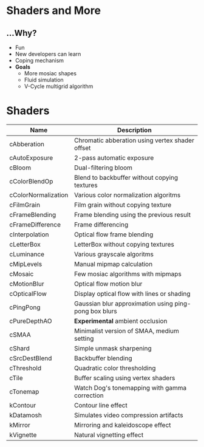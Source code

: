 
# Shaders and More

## ...Why?

+ Fun
+ New developers can learn
+ Coping mechanism
+ **Goals**
  + More mosiac shapes
  + Fluid simulation
  + V-Cycle multigrid algorithm

# Shaders

Name|Description
----|-----------
cAbberation         | Chromatic abberation using vertex shader offset
cAutoExposure       | 2-pass automatic exposure
cBloom              | Dual-filtering bloom
cColorBlendOp       | Blend to backbuffer without copying textures
cColorNormalization | Various color normalization algoritms
cFilmGrain          | Film grain without copying texture
cFrameBlending      | Frame blending using the previous result
cFrameDifference    | Frame differencing
cInterpolation      | Optical flow frame blending
cLetterBox          | LetterBox without copying textures
cLuminance          | Various grayscale algoritms
cMipLevels          | Manual mipmap calculation
cMosaic             | Few mosiac algorithms with mipmaps
cMotionBlur         | Optical flow motion blur
cOpticalFlow        | Display optical flow with lines or shading
cPingPong           | Gaussian blur approximation using ping-pong box blurs
cPureDepthAO        | **Experimental** ambient occlusion
cSMAA               | Minimalist version of SMAA, medium setting
cShard              | Simple unmask sharpening
cSrcDestBlend       | Backbuffer blending
cThreshold          | Quadratic color thresholding
cTile               | Buffer scaling using vertex shaders
cTonemap            | Watch Dog's tonemapping with gamma correction
kContour            | Contour line effect
kDatamosh           | Simulates video compression artifacts
kMirror             | Mirroring and kaleidoscope effect
kVignette           | Natural vignetting effect
